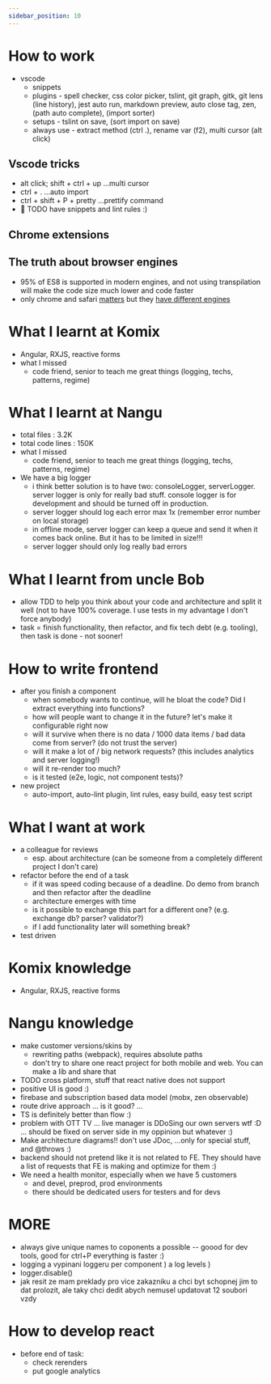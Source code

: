 ```yaml
---
sidebar_position: 10
---
```


# How to work
* vscode
    * snippets
    * plugins - spell checker, css color picker, tslint, git graph, gitk, git lens (line history), jest auto run, markdown preview,
        auto close tag, zen, (path auto complete), (import sorter)
    * setups - tslint on save, (sort import on save)
    * always use - extract method (ctrl .), rename var (f2), multi cursor (alt click)

## Vscode tricks
* alt click; shift + ctrl + up ...multi cursor
* ctrl + . ...auto import
* ctrl + shift + P + pretty ...prettify command
* 🎃 TODO have snippets and lint rules :)

## Chrome extensions


## The truth about browser engines
- 95% of ES8 is supported in modern engines, and not using transpilation will make the code size much lower and code faster
- only chrome and safari [matters](https://en.wikipedia.org/wiki/Usage_share_of_web_browsers#/media/File:StatCounter-browser-ww-monthly-202011-202011-bar.png) but they [have different engines](./browser_engines.png)

# What I learnt at Komix
* Angular, RXJS, reactive forms
* what I missed
    * code friend, senior to teach me great things (logging, techs, patterns, regime)

# What I learnt at Nangu
* total files : 3.2K
* total code lines : 150K
* what I missed
    * code friend, senior to teach me great things (logging, techs, patterns, regime)
* We have a big logger
  * i think better solution is to have two: consoleLogger, serverLogger. server logger is only for really bad stuff. console
  logger is for development and should be turned off in production.
  * server logger should log each error max 1x (remember error number on local storage)
  * in offline mode, server logger can keep a queue and send it when it comes back online. But it has to be limited in size!!!
  * server logger should only log really bad errors

# What I learnt from uncle Bob
* allow TDD to help you think about your code and architecture and split it well (not to have 100% coverage. I use tests in my advantage I don't force anybody)
* task = finish functionality, then refactor, and fix tech debt (e.g. tooling), then task is done - not sooner!

# How to write frontend
* after you finish a component
    * when somebody wants to continue, will he bloat the code? Did I extract everything into functions?
    * how will people want to change it in the future? let's make it configurable right now
    * will it survive when there is no data / 1000 data items / bad data come from server? (do not trust the server)
    * will it make a lot of / big network requests? (this includes analytics and server logging!)
    * will it re-render too much?
    * is it tested (e2e, logic, not component tests)?
* new project
    * auto-import, auto-lint plugin, lint rules, easy build, easy test script

# What I want at work
- a colleague for reviews
  - esp. about architecture (can be someone from a completely different project I don't care)
- refactor before the end of a task
  - if it was speed coding because of a deadline. Do demo from branch and then refactor after the deadline
  - architecture emerges with time
  - is it possible to exchange this part for a different one? (e.g. exchange db? parser? validator?)
  - if I add functionality later will something break?
- test driven



# Komix knowledge
* Angular, RXJS, reactive forms

# Nangu knowledge
* make customer versions/skins by
    * rewriting paths (webpack), requires absolute paths
    * don't try to share one react project for both mobile and web. You can make a lib and share that
* TODO cross platform, stuff that react native does not support
* positive UI is good :)
* firebase and subscription based data model (mobx, zen observable)
* route drive approach ... is it good? ...
* TS is definitely better than flow :)
* problem with OTT TV ... live manager is DDoSing our own servers wtf :D ... should be fixed on server side in my oppinion but whatever :)
* Make architecture diagrams!! don't use JDoc, ...only for special stuff, and @throws :)
* backend should not pretend like it is not related to FE. They should have a list of requests that FE is making and optimize for them :)
* We need a health monitor, especially when we have 5 customers
    * and devel, preprod, prod environments
    * there should be dedicated users for testers and for devs


# MORE
- always give unique names to coponents a possible -- goood for dev tools, good for ctrl+P everything is faster :)
- logging a vypinani loggeru per component ) a log levels )
- logger.disable()
- jak resit ze mam preklady pro vice zakazniku a chci byt schopnej jim to dat prolozit, ale taky chci dedit abych nemusel updatovat 12 soubori vzdy


# How to develop react
* before end of task:
  * check rerenders
  * put google analytics
